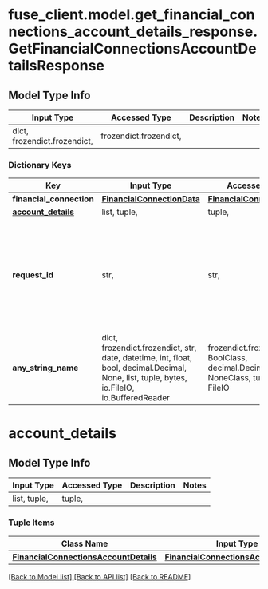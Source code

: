 # fuse_client.model.get_financial_connections_account_details_response.GetFinancialConnectionsAccountDetailsResponse

## Model Type Info
Input Type | Accessed Type | Description | Notes
------------ | ------------- | ------------- | -------------
dict, frozendict.frozendict,  | frozendict.frozendict,  |  | 

### Dictionary Keys
Key | Input Type | Accessed Type | Description | Notes
------------ | ------------- | ------------- | ------------- | -------------
**financial_connection** | [**FinancialConnectionData**](FinancialConnectionData.md) | [**FinancialConnectionData**](FinancialConnectionData.md) |  | 
**[account_details](#account_details)** | list, tuple,  | tuple,  |  | 
**request_id** | str,  | str,  | An identifier that is exclusive to the request and can serve as a means for investigating and resolving issues. | 
**any_string_name** | dict, frozendict.frozendict, str, date, datetime, int, float, bool, decimal.Decimal, None, list, tuple, bytes, io.FileIO, io.BufferedReader | frozendict.frozendict, str, BoolClass, decimal.Decimal, NoneClass, tuple, bytes, FileIO | any string name can be used but the value must be the correct type | [optional]

# account_details

## Model Type Info
Input Type | Accessed Type | Description | Notes
------------ | ------------- | ------------- | -------------
list, tuple,  | tuple,  |  | 

### Tuple Items
Class Name | Input Type | Accessed Type | Description | Notes
------------- | ------------- | ------------- | ------------- | -------------
[**FinancialConnectionsAccountDetails**](FinancialConnectionsAccountDetails.md) | [**FinancialConnectionsAccountDetails**](FinancialConnectionsAccountDetails.md) | [**FinancialConnectionsAccountDetails**](FinancialConnectionsAccountDetails.md) |  | 

[[Back to Model list]](../../README.md#documentation-for-models) [[Back to API list]](../../README.md#documentation-for-api-endpoints) [[Back to README]](../../README.md)

